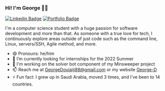 ### Hi! I'm George 👨‍💻

[![Linkedin Badge](https://img.shields.io/badge/-LinkedIn-0e76a8?style=flat-square&logo=Linkedin&logoColor=white)](https://www.linkedin.com/in/george-doujaiji/)
[![Portfolio Badge](https://img.shields.io/badge/George%20D-Portfolio-black)](https://georged88.github.io/GeorgeD-Portfolio/)

I'm a computer science student with a huge passion for software development and more than that. As someone with a true love for tech, I continuously explore areas outside of just code such as the command line, Linux, servers/SSH, Agile method, and more.

- 😄 Pronouns: he/him
- 🔭 I’m currently looking for internships for the 2022 Summer
- 🌱 I'm working on the solver bot component of my Minsweeper project
- 📫 Reach me at [GeorgeDoujaiji88@gmail.com](mailto:GeorgeDoujaiji88@gmail.com) or my website [George-D](https://georged88.github.io/GeorgeD-Portfolio/)
- ⚡ Fun fact: I grew up in Saudi Arabia, moved 3 times, and I've been to 14 countries.
